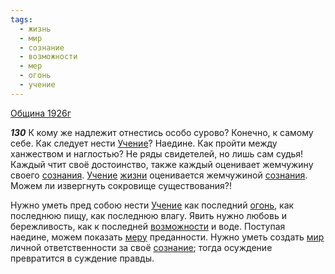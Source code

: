 ```yaml
---
tags:
  - жизнь
  - мир
  - сознание
  - возможности
  - мер
  - огонь
  - учение
---
```


[Община 1926г](https://127.0.0.1:4002/agni/1926)

___130___
К кому же надлежит отнестись особо сурово? Конечно, к самому себе. Как следует нести [Учение](../../../tags/#учение)? Наедине. Как пройти между ханжеством и наглостью? Не ряды свидетелей, но лишь сам судья! Каждый чтит своё достоинство, также каждый оценивает жемчужину своего [сознания](../../../tags/#[сознание](../../../tags/#сознание)). [Учение](../../../tags/#учение) [жизни](../../../tags/#жизнь) оценивается жемчужиной [сознания](../../../tags/#[сознание](../../../tags/#сознание)). Можем ли извергнуть сокровище существования?!   

Нужно уметь пред собою нести [Учение](../../../tags/#учение) как последний [огонь](../../../tags/#огонь), как последнюю пищу, как последнюю влагу. Явить нужно любовь и бережливость, как к последней [возможности](../../../tags/#возможности) и воде. Поступая наедине, можем показать [меру](../../../tags/#мер) преданности. Нужно уметь создать [мир](../../../tags/#мир) личной ответственности за своё [сознание](../../../tags/#сознание); тогда осуждение превратится в суждение правды.   

